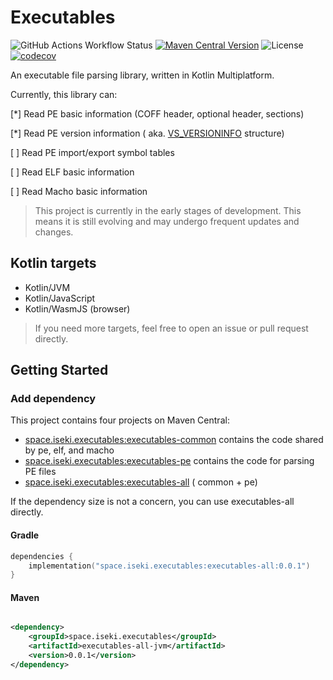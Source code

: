 # Executables

![GitHub Actions Workflow Status](https://img.shields.io/github/actions/workflow/status/iseki0/Executables/build.yml)
[![Maven Central Version](https://img.shields.io/maven-central/v/space.iseki.executables/executables-all)](https://central.sonatype.com/artifact/space.iseki.executables/executables-all)
![License](https://img.shields.io/github/license/iseki0/Executables)
[![codecov](https://codecov.io/gh/iseki0/Executables/graph/badge.svg?token=WYG654BF18)](https://codecov.io/gh/iseki0/Executables)

An executable file parsing library, written in Kotlin Multiplatform.

Currently, this library can:

[*] Read PE basic information (COFF header, optional header, sections)

[*] Read PE version information (
aka. [VS_VERSIONINFO](https://learn.microsoft.com/en-us/windows/win32/menurc/vs-versioninfo) structure)

[ ] Read PE import/export symbol tables

[ ] Read ELF basic information

[ ] Read Macho basic information

> This project is currently in the early stages of development. This means it is still evolving and may undergo frequent
> updates and changes.

## Kotlin targets

- Kotlin/JVM
- Kotlin/JavaScript
- Kotlin/WasmJS (browser)

> If you need more targets, feel free to open an issue or pull request directly.

## Getting Started

### Add dependency

This project contains four projects on Maven Central:

- [space.iseki.executables:executables-common](https://central.sonatype.com/artifact/space.iseki.executables/executables-common)
  contains the code shared by pe, elf, and macho
- [space.iseki.executables:executables-pe](https://central.sonatype.com/artifact/space.iseki.executables/executables-pe)
  contains the code for parsing PE files
- [space.iseki.executables:executables-all](https://central.sonatype.com/artifact/space.iseki.executables/executables-all) (
  common + pe)

If the dependency size is not a concern, you can use executables-all directly.

#### Gradle

```kotlin
dependencies {
    implementation("space.iseki.executables:executables-all:0.0.1")
}
```

#### Maven

```xml

<dependency>
    <groupId>space.iseki.executables</groupId>
    <artifactId>executables-all-jvm</artifactId>
    <version>0.0.1</version>
</dependency>
```


